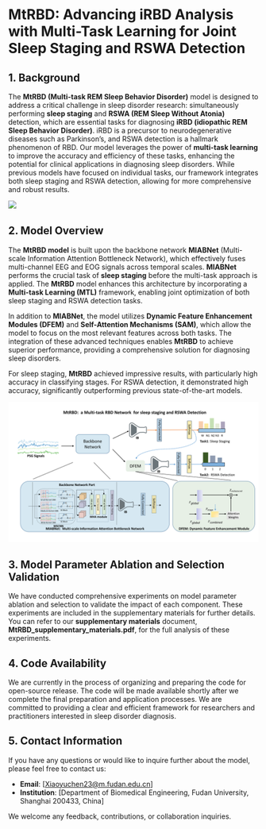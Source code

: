# MtRBD: Advancing iRBD Analysis with Multi-Task Learning for Joint Sleep Staging and RSWA Detection

## 1. Background

The **MtRBD (Multi-task REM Sleep Behavior Disorder)** model is designed to address a critical challenge in sleep disorder research: simultaneously performing **sleep staging** and **RSWA (REM Sleep Without Atonia)** detection, which are essential tasks for diagnosing **iRBD (idiopathic REM Sleep Behavior Disorder)**. iRBD is a precursor to neurodegenerative diseases such as Parkinson’s, and RSWA detection is a hallmark phenomenon of RBD. Our model leverages the power of **multi-task learning** to improve the accuracy and efficiency of these tasks, enhancing the potential for clinical applications in diagnosing sleep disorders. While previous models have focused on individual tasks, our framework integrates both sleep staging and RSWA detection, allowing for more comprehensive and robust results.

<img src="https://raw.githubusercontent.com/GeorgeChenn1/MtRBD/main/Figure/Fig.1.Png" width="600"/>

## 2. Model Overview

The **MtRBD model** is built upon the backbone network **MIABNet** (Multi-scale Information Attention Bottleneck Network), which effectively fuses multi-channel EEG and EOG signals across temporal scales. **MIABNet** performs the crucial task of **sleep staging** before the multi-task approach is applied. The **MtRBD** model enhances this architecture by incorporating a **Multi-task Learning (MTL)** framework, enabling joint optimization of both sleep staging and RSWA detection tasks.

In addition to **MIABNet**, the model utilizes **Dynamic Feature Enhancement Modules (DFEM)** and **Self-Attention Mechanisms (SAM)**, which allow the model to focus on the most relevant features across both tasks. The integration of these advanced techniques enables **MtRBD** to achieve superior performance, providing a comprehensive solution for diagnosing sleep disorders.

For sleep staging, **MtRBD** achieved impressive results, with particularly high accuracy in classifying stages. For RSWA detection, it demonstrated high accuracy, significantly outperforming previous state-of-the-art models.

<img src="https://raw.githubusercontent.com/GeorgeChenn1/MtRBD/main/Figure/Fig.2.Png" width="600"/>

## 3. Model Parameter Ablation and Selection Validation

We have conducted comprehensive experiments on model parameter ablation and selection to validate the impact of each component. These experiments are included in the supplementary materials for further details. You can refer to our **supplementary materials** document, **MtRBD_supplementary_materials.pdf**, for the full analysis of these experiments.

## 4. Code Availability

We are currently in the process of organizing and preparing the code for open-source release. The code will be made available shortly after we complete the final preparation and application processes. We are committed to providing a clear and efficient framework for researchers and practitioners interested in sleep disorder diagnosis.

## 5. Contact Information

If you have any questions or would like to inquire further about the model, please feel free to contact us:

- **Email**: [Xiaoyuchen23@m.fudan.edu.cn]  
- **Institution**: [Department of Biomedical Engineering, Fudan University, Shanghai 200433, China]  

We welcome any feedback, contributions, or collaboration inquiries.
